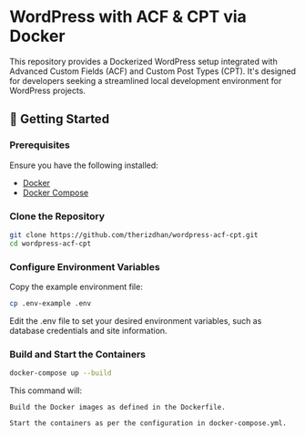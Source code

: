 # WordPress with ACF & CPT via Docker

This repository provides a Dockerized WordPress setup integrated with Advanced Custom Fields (ACF) and Custom Post Types (CPT). It's designed for developers seeking a streamlined local development environment for WordPress projects.

## 🚀 Getting Started

### Prerequisites

Ensure you have the following installed:

- [Docker](https://www.docker.com/get-started)
- [Docker Compose](https://docs.docker.com/compose/install/)

### Clone the Repository

```bash
git clone https://github.com/therizdhan/wordpress-acf-cpt.git
cd wordpress-acf-cpt
```

### Configure Environment Variables

Copy the example environment file:
```bash
cp .env-example .env
```

Edit the .env file to set your desired environment variables, such as database credentials and site information.

### Build and Start the Containers

```bash
docker-compose up --build
```

This command will:

    Build the Docker images as defined in the Dockerfile.

    Start the containers as per the configuration in docker-compose.yml.
